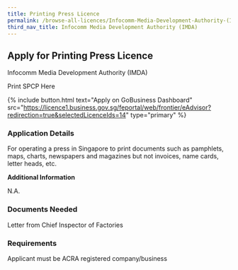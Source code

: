 ```yaml
---
title: Printing Press Licence
permalink: /browse-all-licences/Infocomm-Media-Development-Authority-(IMDA)/Printing-Press-Licence
third_nav_title: Infocomm Media Development Authority (IMDA)
---
```


## Apply for Printing Press Licence

Infocomm Media Development Authority (IMDA)

Print SPCP Here


{% include button.html text="Apply on GoBusiness Dashboard" src="https://licence1.business.gov.sg/feportal/web/frontier/eAdvisor?redirection=true&selectedLicenceIds=14" type="primary" %}

### Application Details

<p>For operating a press in Singapore to print documents such as pamphlets, maps, charts, newspapers and magazines but not invoices, name cards, letter heads, etc.</p>

**Additional Information**

N.A.

### Documents Needed

Letter from Chief Inspector of Factories

### Requirements

Applicant must be ACRA registered company/business

